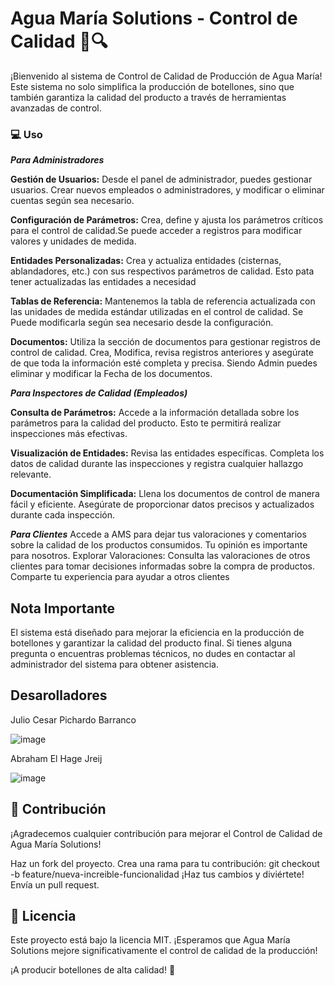 # Agua María Solutions - Control de Calidad 🚰🔍

¡Bienvenido al sistema de Control de Calidad de Producción de Agua María! Este sistema no solo simplifica la producción de botellones, sino que también garantiza la calidad del producto a través de herramientas avanzadas de control.

### **💻 Uso**

***Para Administradores***

**Gestión de Usuarios:**
 Desde el panel de administrador, puedes gestionar usuarios. Crear nuevos empleados o administradores, y modificar o eliminar cuentas según sea necesario.

**Configuración de Parámetros:**
Crea, define y ajusta los parámetros críticos para el control de calidad.Se puede acceder a registros para modificar valores y unidades de medida.

**Entidades Personalizadas:**
Crea y actualiza entidades (cisternas, ablandadores, etc.) con sus respectivos parámetros de calidad. Esto pata tener actualizadas las entidades a necesidad

**Tablas de Referencia:**
Mantenemos la tabla de referencia actualizada con las unidades de medida estándar utilizadas en el control de calidad. Se Puede modificarla según sea necesario desde la configuración.

**Documentos:**
Utiliza la sección de documentos para gestionar registros de control de calidad. Crea, Modifica, revisa registros anteriores y asegúrate de que toda la información esté completa y precisa. Siendo Admin puedes eliminar y modificar la Fecha de los documentos.

***Para Inspectores de Calidad (Empleados)***

**Consulta de Parámetros:**
Accede a la información detallada sobre los parámetros para la calidad del producto. Esto te permitirá realizar inspecciones más efectivas.

**Visualización de Entidades:**
Revisa las entidades específicas. Completa los datos de calidad durante las inspecciones y registra cualquier hallazgo relevante.

**Documentación Simplificada:**
Llena los documentos de control de manera fácil y eficiente. Asegúrate de proporcionar datos precisos y actualizados durante cada inspección.

***Para Clientes***
Accede a AMS para dejar tus valoraciones y comentarios sobre la calidad de los productos consumidos. Tu opinión es importante para nosotros. Explorar Valoraciones: Consulta las valoraciones de otros clientes para tomar decisiones informadas sobre la compra de productos. Comparte tu experiencia para ayudar a otros clientes

## **Nota Importante**
El sistema está diseñado para mejorar la eficiencia en la producción de botellones y garantizar la calidad del producto final. Si tienes alguna pregunta o encuentras problemas técnicos, no dudes en contactar al administrador del sistema para obtener asistencia.


## **Desarolladores**
Julio Cesar Pichardo Barranco 

![image](https://github.com/JPichardo2003/AguaMariaSolution/assets/138260886/230d2f28-103e-40bf-be0a-230818c3b6d4)

Abraham El Hage Jreij

![image](https://github.com/JPichardo2003/AguaMariaSolution/assets/138260886/23b53916-c187-4cf6-b91e-a01edc151a6a)


## 🤝 Contribución
¡Agradecemos cualquier contribución para mejorar el Control de Calidad de Agua María Solutions!

Haz un fork del proyecto.
Crea una rama para tu contribución: git checkout -b feature/nueva-increible-funcionalidad
¡Haz tus cambios y diviértete!
Envía un pull request.

## 📝 Licencia
Este proyecto está bajo la licencia MIT. ¡Esperamos que Agua María Solutions mejore significativamente el control de calidad de la producción!

¡A producir botellones de alta calidad! 🎉

